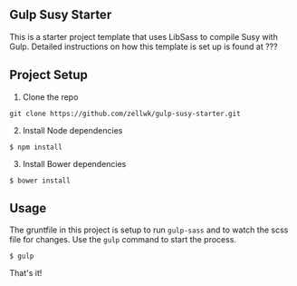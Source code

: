 ## Gulp Susy Starter 

This is a starter project template that uses LibSass to compile Susy with Gulp. Detailed instructions on how this template is set up is found at ???

## Project Setup  

1. Clone the repo 

~~~
git clone https://github.com/zellwk/gulp-susy-starter.git
~~~

2. Install Node dependencies 

~~~
$ npm install
~~~

3. Install Bower dependencies

~~~
$ bower install
~~~

## Usage 

The gruntfile in this project is setup to run `gulp-sass` and to watch the scss file for changes. Use the `gulp` command to start the process. 

~~~
$ gulp
~~~

That's it!